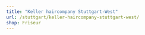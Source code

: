 ```yaml
---
title: "Keller haircompany Stuttgart-West"
url: /stuttgart/keller-haircompany-stuttgart-west/
shop: Friseur
---
```

